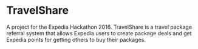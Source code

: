 # TravelShare
A project for the Expedia Hackathon 2016. TravelShare is a travel package referral system that allows Expedia users to create package deals and get Expedia points for getting others to buy their packages.
